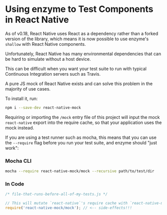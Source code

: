 # Using enzyme to Test Components in React Native

As of v0.18, React Native uses React as a dependency rather than a forked version of the library,
which means it is now possible to use enzyme's `shallow` with React Native components.

Unfortunately, React Native has many environmental dependencies that can be hard to simulate without
a host device.

This can be difficult when you want your test suite to run with typical Continuous Integration servers
such as Travis.

A pure JS mock of React Native exists and can solve this problem in the majority of use cases.

To install it, run:

```bash
npm i --save-dev react-native-mock
```

Requiring or importing the `/mock` entry file of this project will input the mock `react-native`
export into the require cache, so that your application uses the mock instead.

If you are using a test runner such as mocha, this means that you can use the `--require` flag
before you run your test suite, and enzyme should "just work":


### Mocha CLI

```bash
mocha --require react-native-mock/mock --recursive path/to/test/dir
```

### In Code

```js
/* file-that-runs-before-all-of-my-tests.js */

// This will mutate `react-native`'s require cache with `react-native-mock`'s.
require('react-native-mock/mock'); // <-- side-effects!!!
```
